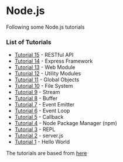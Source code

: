 # Node.js

Following some Node.js tutorials
### List of Tutorials
* [Tutorial 15](Tutorial15/#tutorial-15) - RESTful API
* [Tutorial 14](Tutorial14/#tutorial-14) - Express Framework
* [Tutorial 13](Tutorial13/#tutorial-13) - Web Module
* [Tutorial 12](Tutorial12/#tutorial-12) - Utility Modules
* [Tutorial 11](Tutorial11/#tutorial-11) - Global Objects
* [Tutorial 10](Tutorial10/#tutorial-10) - File System
* [Tutorial 9](Tutorial09/#tutorial-9) - Stream
* [Tutorial 8](Tutorial08/#tutorial-8) - Buffer
* [Tutorial 7](Tutorial07/#tutorial-7) - Event Emitter
* [Tutorial 6](Tutorial06/#tutorial-6) - Event Loop
* [Tutorial 5](Tutorial05/#tutorial-5) - Callback 
* [Tutorial 4](Tutorial04/#tutorial-4) - Node Package Manager (npm)
* [Tutorial 3](Tutorial03/#tutorial-3) - REPL
* [Tutorial 2](Tutorial02/#tutorial-2) - server.js
* [Tutorial 1](Tutorial01/#tutorial-1) - Hello World


The tutorials are based from [here](http://www.tutorialspoint.com/nodejs/index.htm)
